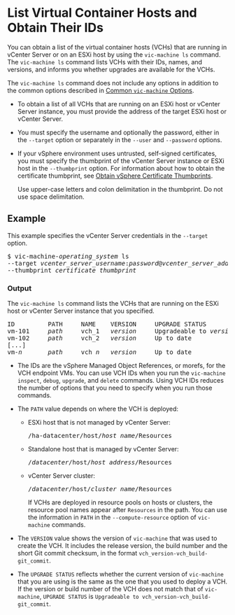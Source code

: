 # List Virtual Container Hosts and Obtain Their IDs #

You can obtain a list of the virtual container hosts (VCHs) that are running in vCenter Server or on an ESXi host by using the `vic-machine ls` command. The `vic-machine ls` command lists VCHs with their IDs, names, and versions, and informs you whether upgrades are available for the VCHs.

The `vic-machine ls` command does not include any options in addition to the common options described in [Common `vic-machine` Options](common_vic_options.md).

- To obtain a list of all VCHs that are running on an ESXi host or vCenter Server instance, you must provide the address of the target ESXi host or vCenter Server. 
- You must specify the username and optionally the password, either in the `--target` option or separately in the `--user` and `--password` options. 
- If your vSphere environment uses untrusted, self-signed certificates, you must specify the thumbprint of the vCenter Server instance or ESXi host in the `--thumbprint` option. For information about how to obtain the certificate thumbprint, see [Obtain vSphere Certificate Thumbprints](obtain_thumbprint.md). 

   Use upper-case letters and colon delimitation in the thumbprint. Do not use space delimitation.


## Example ##

This example specifies the vCenter Server credentials in the `--target` option.
<pre>$ vic-machine-<i>operating_system</i> ls
--target <i>vcenter_server_username</i>:<i>password</i>@<i>vcenter_server_address</i>
--thumbprint <i>certificate_thumbprint</i>
</pre>


### Output

The `vic-machine ls` command lists the VCHs that are running on the ESXi host or vCenter Server instance that you specified.

<pre>ID         PATH     NAME    VERSION     UPGRADE STATUS
vm-101     <i>path</i>     vch_1   <i>version</i>     Upgradeable to <i>version</i>
vm-102     <i>path</i>     vch_2   <i>version</i>     Up to date
[...]
vm-<i>n</i>       <i>path</i>     vch_<i>n</i>   <i>version</i>     Up to date
</pre>

- The IDs are the vSphere Managed Object References, or morefs, for the VCH endpoint VMs. You can use VCH IDs when you run the  `vic-machine inspect`, `debug`, `upgrade`, and `delete` commands. Using VCH IDs reduces the number of options that you need to specify when you run those commands.
- The `PATH` value depends on where the VCH is deployed:

  - ESXi host that is not managed by vCenter Server:<pre>/ha-datacenter/host/<i>host_name</i>/Resources</pre>
  - Standalone host that is managed by vCenter Server:<pre>/<i>datacenter</i>/host/<i>host_address</i>/Resources</pre>
  - vCenter Server cluster:<pre>/<i>datacenter</i>/host/<i>cluster_name</i>/Resources</pre>If VCHs are deployed in resource pools on hosts or clusters, the resource pool names appear after `Resources` in the path. You can use the information in `PATH` in the `--compute-resource` option of `vic-machine` commands. 
- The `VERSION` value shows the version of `vic-machine` that was used to create the VCH. It includes the release version, the build number and the short Git commit checksum, in the format `vch_version-vch_build-git_commit`.

- The `UPGRADE STATUS` reflects whether the current version of `vic-machine` that you are using is the same as the one that you used to deploy a VCH. If the version or build number of the VCH does not match that of `vic-machine`, `UPGRADE STATUS` is  `Upgradeable to vch_version-vch_build-git_commit`.